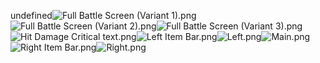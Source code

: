 undefined![Full Battle Screen (Variant 1).png](https://raw.githubusercontent.com/Klokinator/FE-Repo/main/BGs,%20Interface%20Elements/Battle%20Frames%20&%20Backgrounds/%7BCynon%7D%20Chrono%20Trigger%20Inspired%20Battle%20Frames%20%7BF2E%7D/Full%20Battle%20Screen%20(Variant%201).png "Full Battle Screen (Variant 1).png")![Full Battle Screen (Variant 2).png](https://raw.githubusercontent.com/Klokinator/FE-Repo/main/BGs,%20Interface%20Elements/Battle%20Frames%20&%20Backgrounds/%7BCynon%7D%20Chrono%20Trigger%20Inspired%20Battle%20Frames%20%7BF2E%7D/Full%20Battle%20Screen%20(Variant%202).png "Full Battle Screen (Variant 2).png")![Full Battle Screen (Variant 3).png](https://raw.githubusercontent.com/Klokinator/FE-Repo/main/BGs,%20Interface%20Elements/Battle%20Frames%20&%20Backgrounds/%7BCynon%7D%20Chrono%20Trigger%20Inspired%20Battle%20Frames%20%7BF2E%7D/Full%20Battle%20Screen%20(Variant%203).png "Full Battle Screen (Variant 3).png")![Hit Damage Critical text.png](https://raw.githubusercontent.com/Klokinator/FE-Repo/main/BGs,%20Interface%20Elements/Battle%20Frames%20&%20Backgrounds/%7BCynon%7D%20Chrono%20Trigger%20Inspired%20Battle%20Frames%20%7BF2E%7D/Hit%20Damage%20Critical%20text.png "Hit Damage Critical text.png")![Left Item Bar.png](https://raw.githubusercontent.com/Klokinator/FE-Repo/main/BGs,%20Interface%20Elements/Battle%20Frames%20&%20Backgrounds/%7BCynon%7D%20Chrono%20Trigger%20Inspired%20Battle%20Frames%20%7BF2E%7D/Left%20Item%20Bar.png "Left Item Bar.png")![Left.png](https://raw.githubusercontent.com/Klokinator/FE-Repo/main/BGs,%20Interface%20Elements/Battle%20Frames%20&%20Backgrounds/%7BCynon%7D%20Chrono%20Trigger%20Inspired%20Battle%20Frames%20%7BF2E%7D/Left.png "Left.png")![Main.png](https://raw.githubusercontent.com/Klokinator/FE-Repo/main/BGs,%20Interface%20Elements/Battle%20Frames%20&%20Backgrounds/%7BCynon%7D%20Chrono%20Trigger%20Inspired%20Battle%20Frames%20%7BF2E%7D/Main.png "Main.png")![Right Item Bar.png](https://raw.githubusercontent.com/Klokinator/FE-Repo/main/BGs,%20Interface%20Elements/Battle%20Frames%20&%20Backgrounds/%7BCynon%7D%20Chrono%20Trigger%20Inspired%20Battle%20Frames%20%7BF2E%7D/Right%20Item%20Bar.png "Right Item Bar.png")![Right.png](https://raw.githubusercontent.com/Klokinator/FE-Repo/main/BGs,%20Interface%20Elements/Battle%20Frames%20&%20Backgrounds/%7BCynon%7D%20Chrono%20Trigger%20Inspired%20Battle%20Frames%20%7BF2E%7D/Right.png "Right.png")